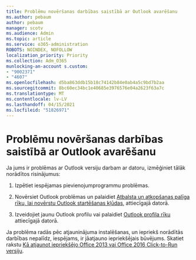 ```yaml
---
title: Problēmu novēršanas darbības saistībā ar Outlook avarēšanu
ms.author: pebaum
author: pebaum
manager: scotv
ms.audience: Admin
ms.topic: article
ms.service: o365-administration
ROBOTS: NOINDEX, NOFOLLOW
localization_priority: Priority
ms.collection: Adm_O365
munlocking-an-account s.custom:
- "9002371"
- "4607"
ms.openlocfilehash: d5ba863ddb15b18c74142b84e0ab4a5c9bd7b2aa
ms.sourcegitcommit: 8bc60ec34bc1e40685e3976576e04a2623f63a7c
ms.translationtype: MT
ms.contentlocale: lv-LV
ms.lasthandoff: 04/15/2021
ms.locfileid: "51826971"
---
```

# <a name="outlook-crash-troubleshooting-steps"></a>Problēmu novēršanas darbības saistībā ar Outlook avarēšanu

Ja jums ir problēmas ar Outlook versiju darbam ar datoru, izmēģiniet tālāk norādītos risinājumus: 

1. Izpētiet iespējamas pievienojumprogrammu problēmas.

2. Novērsiet Outlook problēmas un palaidiet [Atbalsta un atkopšanas palīga rīku, lai novērstu Outlook startēšanas kļūdas,](https://aka.ms/SaRA-OutlookWontStart) attiecīgajā datorā.

3. Izveidojiet jaunu Outlook profilu vai palaidiet [Outlook profila rīku](https://aka.ms/SaRA-OutlookSetupProfile) attiecīgajā datorā.

Ja problēma radās pēc atjauninājuma instalēšanas, un iepriekš norādītās darbības nepalīdz, iespējams, ir jāatjauno iepriekšējais būvējums. Skatiet rakstu [Kā atjaunot iepriekšējo Office 2013 vai Office 2016 Click-to-Run versiju](https://support.microsoft.com/help/2770432).
